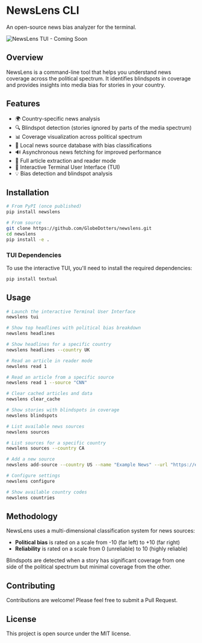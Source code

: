 # NewsLens CLI

An open-source news bias analyzer for the terminal.

![NewsLens TUI - Coming Soon](docs/placeholder.png)

## Overview

NewsLens is a command-line tool that helps you understand news coverage across the political spectrum. It identifies blindspots in coverage and provides insights into media bias for stories in your country.

## Features

- 🌍 Country-specific news analysis
- 🔍 Blindspot detection (stories ignored by parts of the media spectrum)
- 📊 Coverage visualization across political spectrum
- 🔄 Local news source database with bias classifications
- 🔊 Asynchronous news fetching for improved performance
- 📝 Full article extraction and reader mode
- 📱 Interactive Terminal User Interface (TUI)
- 💡 Bias detection and blindspot analysis

## Installation

```bash
# From PyPI (once published)
pip install newslens

# From source
git clone https://github.com/GlobeDotters/newslens.git
cd newslens
pip install -e .
```

### TUI Dependencies

To use the interactive TUI, you'll need to install the required dependencies:

```bash
pip install textual
```

## Usage

```bash
# Launch the interactive Terminal User Interface
newslens tui

# Show top headlines with political bias breakdown
newslens headlines

# Show headlines for a specific country
newslens headlines --country UK

# Read an article in reader mode
newslens read 1

# Read an article from a specific source
newslens read 1 --source "CNN"

# Clear cached articles and data
newslens clear_cache

# Show stories with blindspots in coverage
newslens blindspots

# List available news sources
newslens sources

# List sources for a specific country
newslens sources --country CA

# Add a new source
newslens add-source --country US --name "Example News" --url "https://example.com" --bias -2.5 --reliability 7.0 --rss "https://example.com/feed"

# Configure settings
newslens configure

# Show available country codes
newslens countries
```

## Methodology

NewsLens uses a multi-dimensional classification system for news sources:

- **Political bias** is rated on a scale from -10 (far left) to +10 (far right)
- **Reliability** is rated on a scale from 0 (unreliable) to 10 (highly reliable)

Blindspots are detected when a story has significant coverage from one side of the political spectrum but minimal coverage from the other.

## Contributing

Contributions are welcome! Please feel free to submit a Pull Request.

## License

This project is open source under the MIT license.
